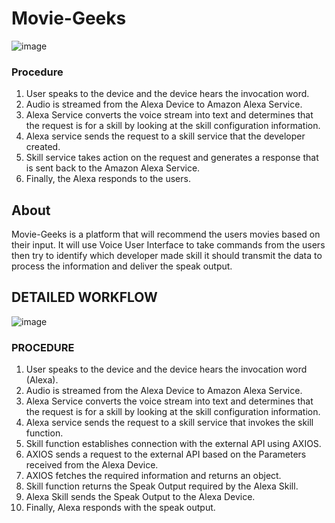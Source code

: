 # Movie-Geeks
![image](https://user-images.githubusercontent.com/59362251/187152595-271d2c4d-b62a-4572-a816-82d395aad8bb.png)
### Procedure
1.	User speaks to the device and the device hears the invocation word.
2.	Audio is streamed from the Alexa Device to Amazon Alexa Service.
3.	Alexa Service converts the voice stream into text and determines that the request is for a skill by looking at the skill configuration information.
4.	Alexa service sends the request to a skill service that the developer created.
5.	Skill service takes action on the request and generates a response that is sent back to the Amazon Alexa Service.
6.	Finally, the Alexa responds to the users.

## About
Movie-Geeks is a platform that will recommend the users movies based on their input. It will use Voice User Interface to take commands from the users then try to identify which developer made skill it should transmit the data to process the information and deliver the speak output.

## DETAILED WORKFLOW
 ![image](https://user-images.githubusercontent.com/59362251/187153053-6c4724a2-4ef2-451a-a56f-632ca68215c7.png)
### PROCEDURE
1.	User speaks to the device and the device hears the invocation word (Alexa).
2.	Audio is streamed from the Alexa Device to Amazon Alexa Service.
3.	Alexa Service converts the voice stream into text and determines that the request is for a skill by looking at the skill configuration information.
4.	Alexa service sends the request to a skill service that invokes the skill function.
5.	Skill function establishes connection with the external API using AXIOS.
6.	AXIOS sends a request to the external API based on the Parameters received from the Alexa Device.
7.	AXIOS fetches the required information and returns an object.
8.	Skill function returns the Speak Output required by the Alexa Skill.
9.	Alexa Skill sends the Speak Output to the Alexa Device.
10.	Finally, Alexa responds with the speak output.
